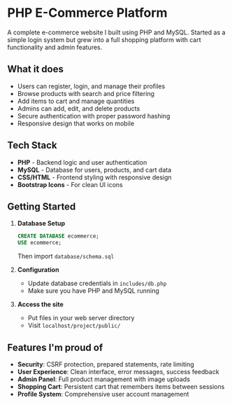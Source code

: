 # PHP E-Commerce Platform

A complete e-commerce website I built using PHP and MySQL. Started as a simple login system but grew into a full shopping platform with cart functionality and admin features.

## What it does

- Users can register, login, and manage their profiles
- Browse products with search and price filtering
- Add items to cart and manage quantities
- Admins can add, edit, and delete products
- Secure authentication with proper password hashing
- Responsive design that works on mobile

## Tech Stack

- **PHP** - Backend logic and user authentication
- **MySQL** - Database for users, products, and cart data
- **CSS/HTML** - Frontend styling with responsive design
- **Bootstrap Icons** - For clean UI icons

## Getting Started

1. **Database Setup**
   ```sql
   CREATE DATABASE ecommerce;
   USE ecommerce;
   ```
   Then import `database/schema.sql`

2. **Configuration**
   - Update database credentials in `includes/db.php`
   - Make sure you have PHP and MySQL running

3. **Access the site**
   - Put files in your web server directory
   - Visit `localhost/project/public/`

## Features I'm proud of

- **Security**: CSRF protection, prepared statements, rate limiting
- **User Experience**: Clean interface, error messages, success feedback
- **Admin Panel**: Full product management with image uploads
- **Shopping Cart**: Persistent cart that remembers items between sessions
- **Profile System**: Comprehensive user account management
